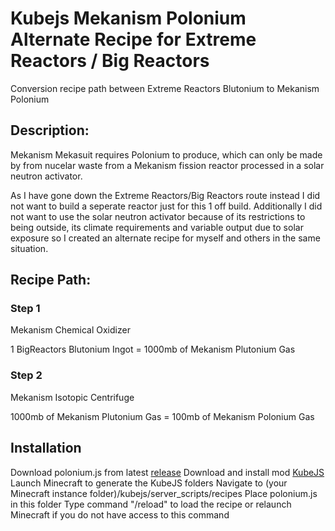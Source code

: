 # Kubejs Mekanism Polonium Alternate Recipe for Extreme Reactors / Big Reactors
 Conversion recipe path between Extreme Reactors Blutonium to Mekanism Polonium

## Description:
Mekanism Mekasuit requires Polonium to produce, which can only be made by from nucelar waste from a Mekanism fission reactor processed in a solar neutron activator. 

As I have gone down the Extreme Reactors/Big Reactors route instead I did not want to build a seperate reactor just for this 1 off build. Additionally I did not want to use the solar neutron activator because of its restrictions to being outside, its climate requirements and variable output due to solar exposure so I created an alternate recipe for myself and others in the same situation.

 ## Recipe Path:

 ### Step 1
Mekanism Chemical Oxidizer

1 BigReactors Blutonium Ingot = 1000mb of Mekanism Plutonium Gas

### Step 2
Mekanism Isotopic Centrifuge

1000mb of Mekanism Plutonium Gas = 100mb of Mekanism Polonium Gas

## Installation
Download polonium.js from latest [release](https://github.com/Fenris42/Kubejs_Polonium_Recipe/releases)
Download and install mod [KubeJS](https://www.curseforge.com/minecraft/mc-mods/kubejs)
Launch Minecraft to generate the KubeJS folders
Navigate to (your Minecraft instance folder)/kubejs/server_scripts/recipes
Place polonium.js in this folder
Type command "/reload" to load the recipe or relaunch Minecraft if you do not have access to this command
